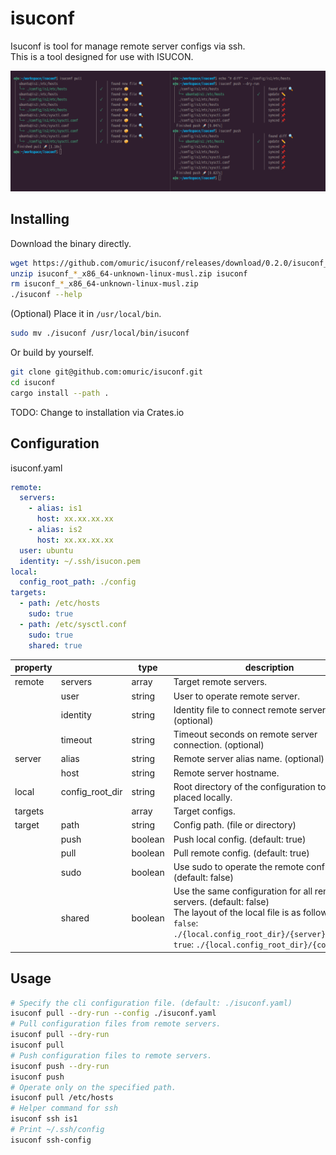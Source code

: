 # isuconf

Isuconf is tool for manage remote server configs via ssh.  
This is a tool designed for use with ISUCON.

![](.img/screenshot.png)

## Installing

Download the binary directly.

```bash
wget https://github.com/omuric/isuconf/releases/download/0.2.0/isuconf_0.2.0_x86_64-unknown-linux-musl.zip
unzip isuconf_*_x86_64-unknown-linux-musl.zip isuconf
rm isuconf_*_x86_64-unknown-linux-musl.zip
./isuconf --help
```

(Optional) Place it in `/usr/local/bin`.

```bash
sudo mv ./isuconf /usr/local/bin/isuconf
```

Or build by yourself.

```bash
git clone git@github.com:omuric/isuconf.git
cd isuconf
cargo install --path .
```

TODO: Change to installation via Crates.io

## Configuration

isuconf.yaml

```yml
remote:
  servers:
    - alias: is1
      host: xx.xx.xx.xx
    - alias: is2
      host: xx.xx.xx.xx
  user: ubuntu
  identity: ~/.ssh/isucon.pem
local:
  config_root_path: ./config
targets:
  - path: /etc/hosts
    sudo: true
  - path: /etc/sysctl.conf
    sudo: true
    shared: true

```

| property |                 | type    | description                                                                                                                                                                                                                  | 
|----------|-----------------| ------- |------------------------------------------------------------------------------------------------------------------------------------------------------------------------------------------------------------------------------| 
| remote   | servers         | array   | Target remote servers.                                                                                                                                                                                                       | 
|          | user            | string  | User to operate remote server.                                                                                                                                                                                               | 
|          | identity        | string  | Identity file to connect remote server.  (optional)                                                                                                                                                                          | 
|          | timeout         | string  | Timeout seconds on remote server connection. (optional)                                                                                                                                                                  | 
| server   | alias           | string  | Remote server alias name. (optional)                                                                                                                                                                                         | 
|          | host            | string  | Remote server hostname.                                                                                                                                                                                                      | 
| local    | config_root_dir | string  | Root directory of the configuration to be placed locally.                                                                                                                                                                    | 
| targets  |                 | array   | Target configs.                                                                                                                                                                                                              | 
| target   | path            | string  | Config path. (file or directory)                                                                                                                                                                                             | 
|          | push            | boolean | Push local config. (default: true)                                                                                                                                                                                           |
|          | pull            | boolean | Pull remote config. (default: true)                                                                                                                                                                                          | 
|          | sudo            | boolean | Use sudo to operate the remote configuration. (default: false)                                                                                                                                                               | 
|          | shared          | boolean | Use the same configuration for all remote servers. (default: false)<br>The layout of the local file is as follows.<br>`false`: `./{local.config_root_dir}/{server}/{config}`<br>`true`: `./{local.config_root_dir}/{config}` | 

## Usage

```bash
# Specify the cli configuration file. (default: ./isuconf.yaml)
isuconf pull --dry-run --config ./isuconf.yaml
# Pull configuration files from remote servers.
isuconf pull --dry-run
isuconf pull
# Push configuration files to remote servers.
isuconf push --dry-run
isuconf push
# Operate only on the specified path.
isuconf pull /etc/hosts
# Helper command for ssh
isuconf ssh is1
# Print ~/.ssh/config
isuconf ssh-config
```
